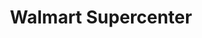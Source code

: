 ---
title: "Walmart Supercenter"
url: /gastonia/walmart-supercenter-north-myrtle-school-road/
shop: supermarket
---